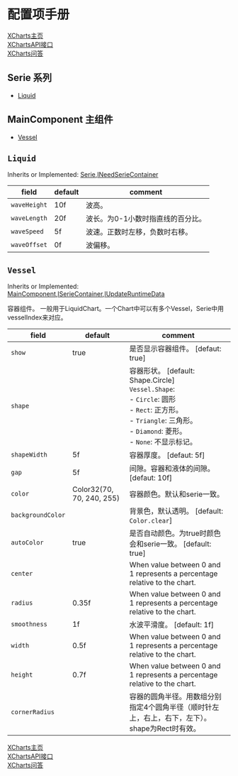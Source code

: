 # 配置项手册

[XCharts主页](https://github.com/XCharts-Team/XCharts)</br>
[XChartsAPI接口](XChartsAPI-ZH.md)</br>
[XCharts问答](XChartsFAQ-ZH.md)

## Serie 系列

- [Liquid](#Liquid)

## MainComponent 主组件

- [Vessel](#Vessel)

## `Liquid`

Inherits or Implemented: [Serie](#Serie),[INeedSerieContainer](#INeedSerieContainer)

|field|default|comment|
|--|--|--|
| `waveHeight` |10f | 波高。 |
| `waveLength` |20f | 波长。为0-1小数时指直线的百分比。 |
| `waveSpeed` |5f | 波速。正数时左移，负数时右移。 |
| `waveOffset` |0f | 波偏移。 |

## `Vessel`

Inherits or Implemented: [MainComponent](#MainComponent),[ISerieContainer](#ISerieContainer),[IUpdateRuntimeData](#IUpdateRuntimeData)

容器组件。 一般用于LiquidChart。一个Chart中可以有多个Vessel，Serie中用vesselIndex来对应。

|field|default|comment|
|--|--|--|
| `show` |true | 是否显示容器组件。 [defaut: true] |
| `shape` | | 容器形状。 [default: Shape.Circle]</br>`Vessel.Shape`:</br>- `Circle`: 圆形</br>- `Rect`: 正方形。</br>- `Triangle`: 三角形。</br>- `Diamond`: 菱形。</br>- `None`: 不显示标记。</br>|
| `shapeWidth` |5f | 容器厚度。 [defaut: 5f] |
| `gap` |5f | 间隙。容器和液体的间隙。 [defaut: 10f] |
| `color` |Color32(70, 70, 240, 255) | 容器颜色。默认和serie一致。 |
| `backgroundColor` | | 背景色，默认透明。 [default: `Color.clear`] |
| `autoColor` |true | 是否自动颜色。为true时颜色会和serie一致。 [default: true] |
| `center` | | When value between 0 and 1 represents a percentage  relative to the chart. |
| `radius` |0.35f | When value between 0 and 1 represents a percentage relative to the chart. |
| `smoothness` |1f | 水波平滑度。 [default: 1f] |
| `width` |0.5f | When value between 0 and 1 represents a percentage relative to the chart. |
| `height` |0.7f | When value between 0 and 1 represents a percentage relative to the chart. |
| `cornerRadius` | | 容器的圆角半径。用数组分别指定4个圆角半径（顺时针左上，右上，右下，左下）。shape为Rect时有效。 |

[XCharts主页](https://github.com/XCharts-Team/XCharts)</br>
[XChartsAPI接口](XChartsAPI-ZH.md)</br>
[XCharts问答](XChartsFAQ-ZH.md)

